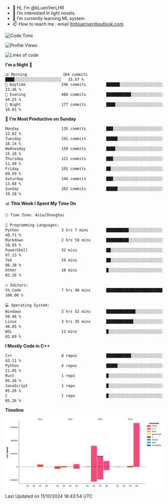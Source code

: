 - 👋 Hi, I’m @bLueriVerLHR
- 👀 I’m interested in light novels.
- 🌱 I’m currently learning ML system.
- 📫 How to reach me : email lhrblueriver@outlook.com

<!--START_SECTION:waka-->
![Code Time](http://img.shields.io/badge/Code%20Time-96%20hrs%2033%20mins-blue)

![Profile Views](http://img.shields.io/badge/Profile%20Views-0-blue)

![Lines of code](https://img.shields.io/badge/From%20Hello%20World%20I%27ve%20Written-1.3%20million%20lines%20of%20code-blue)

**I'm a Night 🦉** 

```text
🌞 Morning                164 commits         ████░░░░░░░░░░░░░░░░░░░░░   15.57 % 
🌆 Daytime                246 commits         ██████░░░░░░░░░░░░░░░░░░░   23.36 % 
🌃 Evening                466 commits         ███████████░░░░░░░░░░░░░░   44.25 % 
🌙 Night                  177 commits         ████░░░░░░░░░░░░░░░░░░░░░   16.81 % 
```
📅 **I'm Most Productive on Sunday** 

```text
Monday                   135 commits         ███░░░░░░░░░░░░░░░░░░░░░░   12.82 % 
Tuesday                  191 commits         █████░░░░░░░░░░░░░░░░░░░░   18.14 % 
Wednesday                159 commits         ████░░░░░░░░░░░░░░░░░░░░░   15.10 % 
Thursday                 121 commits         ███░░░░░░░░░░░░░░░░░░░░░░   11.49 % 
Friday                   101 commits         ██░░░░░░░░░░░░░░░░░░░░░░░   09.59 % 
Saturday                 144 commits         ███░░░░░░░░░░░░░░░░░░░░░░   13.68 % 
Sunday                   202 commits         █████░░░░░░░░░░░░░░░░░░░░   19.18 % 
```


📊 **This Week I Spent My Time On** 

```text
🕑︎ Time Zone: Asia/Shanghai

💬 Programming Languages: 
Python                   3 hrs 7 mins        ██████████░░░░░░░░░░░░░░░   40.71 % 
Markdown                 2 hrs 59 mins       ██████████░░░░░░░░░░░░░░░   38.95 % 
PowerShell               32 mins             ██░░░░░░░░░░░░░░░░░░░░░░░   07.13 % 
TeX                      29 mins             ██░░░░░░░░░░░░░░░░░░░░░░░   06.38 % 
Other                    10 mins             █░░░░░░░░░░░░░░░░░░░░░░░░   02.26 % 

🔥 Editors: 
VS Code                  7 hrs 40 mins       █████████████████████████   100.00 % 

💻 Operating System: 
Windows                  3 hrs 52 mins       █████████████░░░░░░░░░░░░   50.46 % 
Linux                    3 hrs 35 mins       ████████████░░░░░░░░░░░░░   46.85 % 
WSL                      12 mins             █░░░░░░░░░░░░░░░░░░░░░░░░   02.69 % 
```

**I Mostly Code in C++** 

```text
C++                      8 repos             ███████████░░░░░░░░░░░░░░   42.11 % 
Python                   4 repos             █████░░░░░░░░░░░░░░░░░░░░   21.05 % 
Rust                     1 repo              █░░░░░░░░░░░░░░░░░░░░░░░░   05.26 % 
JavaScript               1 repo              █░░░░░░░░░░░░░░░░░░░░░░░░   05.26 % 
C                        1 repo              █░░░░░░░░░░░░░░░░░░░░░░░░   05.26 % 
```



**Timeline**

![Lines of Code chart](https://raw.githubusercontent.com/bLueriVerLHR/bLueriVerLHR/main/assets/bar_graph.png)


 Last Updated on 11/10/2024 18:43:54 UTC
<!--END_SECTION:waka-->
